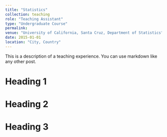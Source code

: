 ```yaml
---
title: "Statistics"
collection: teaching
role: "Teaching Assistant"
type: "Undergraduate Course"
permalink: 
venue: "University of California, Santa Cruz, Department of Statistics"
date: 2015-01-01
location: "City, Country"
---
```


This is a description of a teaching experience. You can use markdown like any other post.

Heading 1
======

Heading 2
======

Heading 3
======
